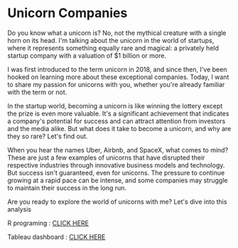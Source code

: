 # Unicorn Companies


Do you know what a unicorn is? No, not the mythical creature with a single horn on its head. I'm talking about the unicorn in the world of startups, where it represents something equally rare and magical: a privately held startup company with a valuation of \$1 billion or more.

I was first introduced to the term unicorn in 2018, and since then, I've been hooked on learning more about these exceptional companies. Today, I want to share my passion for unicorns with you, whether you're already familiar with the term or not.

In the startup world, becoming a unicorn is like winning the lottery except the prize is even more valuable. It's a significant achievement that indicates a company's potential for success and can attract attention from investors and the media alike. But what does it take to become a unicorn, and why are they so rare? Let's find out.

When you hear the names Uber, Airbnb, and SpaceX, what comes to mind? These are just a few examples of unicorns that have disrupted their respective industries through innovative business models and technology. But success isn't guaranteed, even for unicorns. The pressure to continue growing at a rapid pace can be intense, and some companies may struggle to maintain their success in the long run.

Are you ready to explore the world of unicorns with me? Let's dive into this analysis

R programing : [CLICK HERE]()

Tableau dashboard : [CLICK HERE](https://public.tableau.com/app/profile/osama.shahatit/viz/UnicornCompanies_16808397501010/Dashboard1)